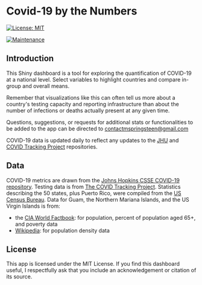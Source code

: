 # Covid-19 by the Numbers

[![License: MIT](https://img.shields.io/badge/License-MIT-yellow.svg)](https://opensource.org/licenses/MIT)

[![Maintenance](https://img.shields.io/badge/Maintained%3F-yes-green.svg)](https://GitHub.com/Naereen/StrapDown.js/graphs/commit-activity)

## Introduction

This Shiny dashboard is a tool for exploring the quantification of COVID-19 at a national level. Select variables to highlight countries and compare in-group and overall means.

Remember that visualizations like this can often tell us more about a country's testing capacity and reporting infrastructure than about the number of infections or deaths actually present at any given time.

Questions, suggestions, or requests for additional stats or functionalities to be added to the app can be directed to contactmspringsteen@gmail.com

COVID-19 data is updated daily to reflect any updates to the [JHU](https://github.com/CSSEGISandData) and [COVID Tracking Project](https://covidtracking.com/) repositories.

## Data

COVID-19 metrics are drawn from the [Johns Hopkins CSSE COVID-19 repository](https://github.com/CSSEGISandData). Testing data is from [The COVID Tracking Project](https://covidtracking.com/). Statistics describing the 50 states, plus Puerto Rico, were compiled from the [US Census Bureau](https://www.census.gov/quickfacts/fact/table/US/PST045219). Data for Guam, the Northern Mariana Islands, and the US Virgin Islands is from:
- the [CIA World Factbook](https://www.worldbank.org/): for population, percent of population aged 65+, and poverty data
- [Wikipedia](https://en.wikipedia.org/wiki/Main_Page): for population density data

## License <a name="license"></a>
This app is licensed under the MIT License. If you find this dashboard useful, I respectfully ask that you include an acknowledgement or citation of its source.
